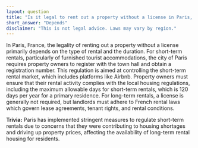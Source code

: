 ```yaml
---
layout: question
title: "Is it legal to rent out a property without a license in Paris, France?"
short_answer: "Depends"
disclaimer: "This is not legal advice. Laws may vary by region."
---
```


In Paris, France, the legality of renting out a property without a license primarily depends on the type of rental and the duration. For short-term rentals, particularly of furnished tourist accommodations, the city of Paris requires property owners to register with the town hall and obtain a registration number. This regulation is aimed at controlling the short-term rental market, which includes platforms like Airbnb. Property owners must ensure that their rental activity complies with the local housing regulations, including the maximum allowable days for short-term rentals, which is 120 days per year for a primary residence. For long-term rentals, a license is generally not required, but landlords must adhere to French rental laws which govern lease agreements, tenant rights, and rental conditions.

**Trivia:** Paris has implemented stringent measures to regulate short-term rentals due to concerns that they were contributing to housing shortages and driving up property prices, affecting the availability of long-term rental housing for residents.
